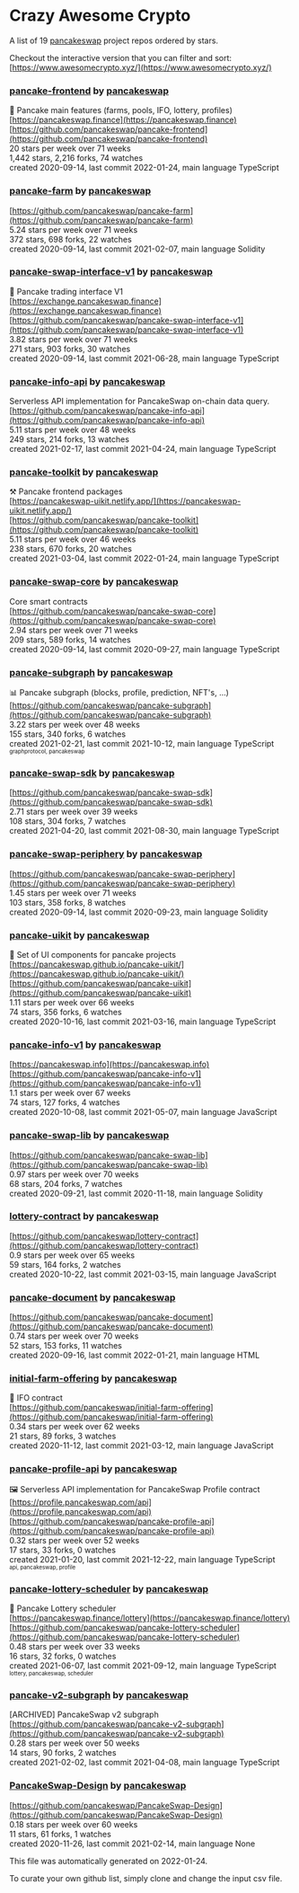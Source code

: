 # Crazy Awesome Crypto
A list of 19 [pancakeswap](https://github.com/pancakeswap) project repos ordered by stars.  

Checkout the interactive version that you can filter and sort: 
[https://www.awesomecrypto.xyz/](https://www.awesomecrypto.xyz/)  


### [pancake-frontend](https://github.com/pancakeswap/pancake-frontend) by [pancakeswap](https://github.com/pancakeswap)  
:pancakes: Pancake main features (farms, pools, IFO, lottery, profiles)  
[https://pancakeswap.finance](https://pancakeswap.finance)  
[https://github.com/pancakeswap/pancake-frontend](https://github.com/pancakeswap/pancake-frontend)  
20 stars per week over 71 weeks  
1,442 stars, 2,216 forks, 74 watches  
created 2020-09-14, last commit 2022-01-24, main language TypeScript  


### [pancake-farm](https://github.com/pancakeswap/pancake-farm) by [pancakeswap](https://github.com/pancakeswap)  
  
[https://github.com/pancakeswap/pancake-farm](https://github.com/pancakeswap/pancake-farm)  
5.24 stars per week over 71 weeks  
372 stars, 698 forks, 22 watches  
created 2020-09-14, last commit 2021-02-07, main language Solidity  


### [pancake-swap-interface-v1](https://github.com/pancakeswap/pancake-swap-interface-v1) by [pancakeswap](https://github.com/pancakeswap)  
:pancakes: Pancake trading interface V1  
[https://exchange.pancakeswap.finance](https://exchange.pancakeswap.finance)  
[https://github.com/pancakeswap/pancake-swap-interface-v1](https://github.com/pancakeswap/pancake-swap-interface-v1)  
3.82 stars per week over 71 weeks  
271 stars, 903 forks, 30 watches  
created 2020-09-14, last commit 2021-06-28, main language TypeScript  


### [pancake-info-api](https://github.com/pancakeswap/pancake-info-api) by [pancakeswap](https://github.com/pancakeswap)  
Serverless API implementation for PancakeSwap on-chain data query.  
[https://github.com/pancakeswap/pancake-info-api](https://github.com/pancakeswap/pancake-info-api)  
5.11 stars per week over 48 weeks  
249 stars, 214 forks, 13 watches  
created 2021-02-17, last commit 2021-04-24, main language TypeScript  


### [pancake-toolkit](https://github.com/pancakeswap/pancake-toolkit) by [pancakeswap](https://github.com/pancakeswap)  
:hammer_and_pick: Pancake frontend packages  
[https://pancakeswap-uikit.netlify.app/](https://pancakeswap-uikit.netlify.app/)  
[https://github.com/pancakeswap/pancake-toolkit](https://github.com/pancakeswap/pancake-toolkit)  
5.11 stars per week over 46 weeks  
238 stars, 670 forks, 20 watches  
created 2021-03-04, last commit 2022-01-24, main language TypeScript  


### [pancake-swap-core](https://github.com/pancakeswap/pancake-swap-core) by [pancakeswap](https://github.com/pancakeswap)  
Core smart contracts   
[https://github.com/pancakeswap/pancake-swap-core](https://github.com/pancakeswap/pancake-swap-core)  
2.94 stars per week over 71 weeks  
209 stars, 589 forks, 14 watches  
created 2020-09-14, last commit 2020-09-27, main language TypeScript  


### [pancake-subgraph](https://github.com/pancakeswap/pancake-subgraph) by [pancakeswap](https://github.com/pancakeswap)  
📊 Pancake subgraph (blocks, profile, prediction, NFT's, ...)  
[https://github.com/pancakeswap/pancake-subgraph](https://github.com/pancakeswap/pancake-subgraph)  
3.22 stars per week over 48 weeks  
155 stars, 340 forks, 6 watches  
created 2021-02-21, last commit 2021-10-12, main language TypeScript  
<sub><sup>graphprotocol, pancakeswap</sup></sub>


### [pancake-swap-sdk](https://github.com/pancakeswap/pancake-swap-sdk) by [pancakeswap](https://github.com/pancakeswap)  
  
[https://github.com/pancakeswap/pancake-swap-sdk](https://github.com/pancakeswap/pancake-swap-sdk)  
2.71 stars per week over 39 weeks  
108 stars, 304 forks, 7 watches  
created 2021-04-20, last commit 2021-08-30, main language TypeScript  


### [pancake-swap-periphery](https://github.com/pancakeswap/pancake-swap-periphery) by [pancakeswap](https://github.com/pancakeswap)  
  
[https://github.com/pancakeswap/pancake-swap-periphery](https://github.com/pancakeswap/pancake-swap-periphery)  
1.45 stars per week over 71 weeks  
103 stars, 358 forks, 8 watches  
created 2020-09-14, last commit 2020-09-23, main language Solidity  


### [pancake-uikit](https://github.com/pancakeswap/pancake-uikit) by [pancakeswap](https://github.com/pancakeswap)  
💠 Set of UI components for pancake projects  
[https://pancakeswap.github.io/pancake-uikit/](https://pancakeswap.github.io/pancake-uikit/)  
[https://github.com/pancakeswap/pancake-uikit](https://github.com/pancakeswap/pancake-uikit)  
1.11 stars per week over 66 weeks  
74 stars, 356 forks, 6 watches  
created 2020-10-16, last commit 2021-03-16, main language TypeScript  


### [pancake-info-v1](https://github.com/pancakeswap/pancake-info-v1) by [pancakeswap](https://github.com/pancakeswap)  
  
[https://pancakeswap.info](https://pancakeswap.info)  
[https://github.com/pancakeswap/pancake-info-v1](https://github.com/pancakeswap/pancake-info-v1)  
1.1 stars per week over 67 weeks  
74 stars, 127 forks, 4 watches  
created 2020-10-08, last commit 2021-05-07, main language JavaScript  


### [pancake-swap-lib](https://github.com/pancakeswap/pancake-swap-lib) by [pancakeswap](https://github.com/pancakeswap)  
  
[https://github.com/pancakeswap/pancake-swap-lib](https://github.com/pancakeswap/pancake-swap-lib)  
0.97 stars per week over 70 weeks  
68 stars, 204 forks, 7 watches  
created 2020-09-21, last commit 2020-11-18, main language Solidity  


### [lottery-contract](https://github.com/pancakeswap/lottery-contract) by [pancakeswap](https://github.com/pancakeswap)  
  
[https://github.com/pancakeswap/lottery-contract](https://github.com/pancakeswap/lottery-contract)  
0.9 stars per week over 65 weeks  
59 stars, 164 forks, 2 watches  
created 2020-10-22, last commit 2021-03-15, main language JavaScript  


### [pancake-document](https://github.com/pancakeswap/pancake-document) by [pancakeswap](https://github.com/pancakeswap)  
  
[https://github.com/pancakeswap/pancake-document](https://github.com/pancakeswap/pancake-document)  
0.74 stars per week over 70 weeks  
52 stars, 153 forks, 11 watches  
created 2020-09-16, last commit 2022-01-21, main language HTML  


### [initial-farm-offering](https://github.com/pancakeswap/initial-farm-offering) by [pancakeswap](https://github.com/pancakeswap)  
:pancakes: IFO contract  
[https://github.com/pancakeswap/initial-farm-offering](https://github.com/pancakeswap/initial-farm-offering)  
0.34 stars per week over 62 weeks  
21 stars, 89 forks, 3 watches  
created 2020-11-12, last commit 2021-03-12, main language JavaScript  


### [pancake-profile-api](https://github.com/pancakeswap/pancake-profile-api) by [pancakeswap](https://github.com/pancakeswap)  
:framed_picture: Serverless API implementation for PancakeSwap Profile contract  
[https://profile.pancakeswap.com/api](https://profile.pancakeswap.com/api)  
[https://github.com/pancakeswap/pancake-profile-api](https://github.com/pancakeswap/pancake-profile-api)  
0.32 stars per week over 52 weeks  
17 stars, 33 forks, 0 watches  
created 2021-01-20, last commit 2021-12-22, main language TypeScript  
<sub><sup>api, pancakeswap, profile</sup></sub>


### [pancake-lottery-scheduler](https://github.com/pancakeswap/pancake-lottery-scheduler) by [pancakeswap](https://github.com/pancakeswap)  
🎰 Pancake Lottery scheduler  
[https://pancakeswap.finance/lottery](https://pancakeswap.finance/lottery)  
[https://github.com/pancakeswap/pancake-lottery-scheduler](https://github.com/pancakeswap/pancake-lottery-scheduler)  
0.48 stars per week over 33 weeks  
16 stars, 32 forks, 0 watches  
created 2021-06-07, last commit 2021-09-12, main language TypeScript  
<sub><sup>lottery, pancakeswap, scheduler</sup></sub>


### [pancake-v2-subgraph](https://github.com/pancakeswap/pancake-v2-subgraph) by [pancakeswap](https://github.com/pancakeswap)  
[ARCHIVED] PancakeSwap v2 subgraph  
[https://github.com/pancakeswap/pancake-v2-subgraph](https://github.com/pancakeswap/pancake-v2-subgraph)  
0.28 stars per week over 50 weeks  
14 stars, 90 forks, 2 watches  
created 2021-02-02, last commit 2021-04-08, main language TypeScript  


### [PancakeSwap-Design](https://github.com/pancakeswap/PancakeSwap-Design) by [pancakeswap](https://github.com/pancakeswap)  
  
[https://github.com/pancakeswap/PancakeSwap-Design](https://github.com/pancakeswap/PancakeSwap-Design)  
0.18 stars per week over 60 weeks  
11 stars, 61 forks, 1 watches  
created 2020-11-26, last commit 2021-02-14, main language None  


This file was automatically generated on 2022-01-24.  

To curate your own github list, simply clone and change the input csv file.  